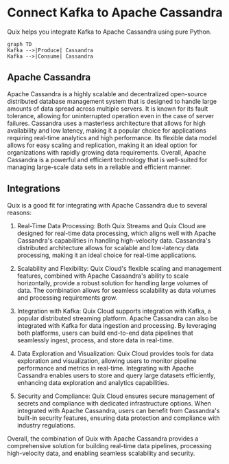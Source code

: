 # Connect Kafka to Apache Cassandra

Quix helps you integrate Kafka to Apache Cassandra using pure Python.

```mermaid
graph TD
Kafka -->|Produce| Cassandra
Kafka -->|Consume| Cassandra
```

## Apache Cassandra

Apache Cassandra is a highly scalable and decentralized open-source distributed database management system that is designed to handle large amounts of data spread across multiple servers. It is known for its fault tolerance, allowing for uninterrupted operation even in the case of server failures. Cassandra uses a masterless architecture that allows for high availability and low latency, making it a popular choice for applications requiring real-time analytics and high performance. Its flexible data model allows for easy scaling and replication, making it an ideal option for organizations with rapidly growing data requirements. Overall, Apache Cassandra is a powerful and efficient technology that is well-suited for managing large-scale data sets in a reliable and efficient manner.

## Integrations

Quix is a good fit for integrating with Apache Cassandra due to several reasons:

1. Real-Time Data Processing: Both Quix Streams and Quix Cloud are designed for real-time data processing, which aligns well with Apache Cassandra's capabilities in handling high-velocity data. Cassandra's distributed architecture allows for scalable and low-latency data processing, making it an ideal choice for real-time applications.

2. Scalability and Flexibility: Quix Cloud's flexible scaling and management features, combined with Apache Cassandra's ability to scale horizontally, provide a robust solution for handling large volumes of data. The combination allows for seamless scalability as data volumes and processing requirements grow.

3. Integration with Kafka: Quix Cloud supports integration with Kafka, a popular distributed streaming platform. Apache Cassandra can also be integrated with Kafka for data ingestion and processing. By leveraging both platforms, users can build end-to-end data pipelines that seamlessly ingest, process, and store data in real-time.

4. Data Exploration and Visualization: Quix Cloud provides tools for data exploration and visualization, allowing users to monitor pipeline performance and metrics in real-time. Integrating with Apache Cassandra enables users to store and query large datasets efficiently, enhancing data exploration and analytics capabilities.

5. Security and Compliance: Quix Cloud ensures secure management of secrets and compliance with dedicated infrastructure options. When integrated with Apache Cassandra, users can benefit from Cassandra's built-in security features, ensuring data protection and compliance with industry regulations.

Overall, the combination of Quix with Apache Cassandra provides a comprehensive solution for building real-time data pipelines, processing high-velocity data, and enabling seamless scalability and security.

